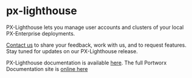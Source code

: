 # px-lighthouse

PX-Lighthouse lets you manage user accounts and clusters of your local PX-Enterprise deployments.

[Contact us](https://github.com/portworx/px-dev#contact-us) to share your feedback, work with us, and to request features.  Stay tuned for updates on our PX-Lighthouse release. 

PX-Lighthouse documentation is available [here](http://docs.portworx.com/run-lighthouse.html).
The full Portworx Documentation site is [online here](https://portworx.github.io/px-docs) 
